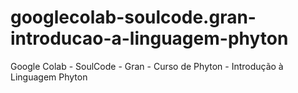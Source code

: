 # googlecolab-soulcode.gran-introducao-a-linguagem-phyton
Google Colab - SoulCode - Gran - Curso de Phyton - Introdução à Linguagem Phyton

